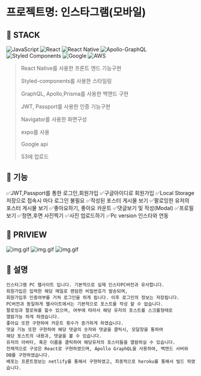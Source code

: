 # 프로젝트명: 인스타그램(모바일)



## :muscle: STACK

![JavaScript](https://img.shields.io/badge/javascript-%23323330.svg?style=for-the-badge&logo=javascript&logoColor=%23F7DF1E)
![React](https://img.shields.io/badge/react-%2320232a.svg?style=for-the-badge&logo=react&logoColor=%2361DAFB)
![React Native](https://img.shields.io/badge/react_native-%2320232a.svg?style=for-the-badge&logo=react&logoColor=%2361DAFB)
![Apollo-GraphQL](https://img.shields.io/badge/-ApolloGraphQL-311C87?style=for-the-badge&logo=apollo-graphql)
![Styled Components](https://img.shields.io/badge/styled--components-DB7093?style=for-the-badge&logo=styled-components&logoColor=white)
![Google](https://img.shields.io/badge/google-4285F4?style=for-the-badge&logo=google&logoColor=white)
![AWS](https://img.shields.io/badge/AWS-%23FF9900.svg?style=for-the-badge&logo=amazon-aws&logoColor=white)

> React Native를 사용한 프론트 엔드 기능구현
> 
> Styled-components를 사용한 스타일링
> 
> GraphQL, Apollo,Prisma를 사용한 백엔드 구현
> 
> JWT, Passport를 사용한 인증 기능구현
> 
> Navigator를 사용한 화면구성
> 
> expo를 사용
> 
> Google api
> 
> S3에 업로드

## :large_blue_circle: 기능

✅JWT,Passport를 통한 로그인,회원가입
✅구글아이디로 회원가입
✅Local Storage저장으로 접속시 마다 로그인 불필요
✅작성된 포스터 게시물 보기
✅팔로잉한 유저의 포스터 게시물 보기
✅좋아요하기, 좋아요 카운트
✅댓글보기 및 작성(Modal)
✅프로필 보기
✅정면,후면 사진찍기
✅사진 업로드하기
✅Pc version 인스타와 연동

## :red_circle: PRIVIEW

![img.gif](readmeGif/gif1.gif)
![img.gif](readmeGif/gif2.gif)
![img.gif](readmeGif/gif3.gif)

## :large_blue_circle: 설명

```
인스타그램 PC 웹사이트 입니다. 기본적으로 실제 인스타PC버전과 유사합니다.
회원가입은 입력한 해당 메일로 랜덤한 비밀번호가 발송되며,
회원가입후 인증여부를 거쳐 로그인을 하게 됩니다. 이후 로그인의 정보는 저장됩니다.
PC버전과 동일하게 웹사이트에서는 기본적으로 포스트를 작성 할 수 없습니다.
팔로잉과 팔로워를 할수 있으며, 여부에 따라서 해당 유저의 포스트를 스크롤형태로
열람가능 하게 하였습니다.
좋아요 또한 구현하여 카운트 횟수가 증가하게 하였습니다.
댓글 기능 또한 구현하여 해당 댓글의 숫자와 댓글을 클릭시, 모달창을 통하여
해당 포스트의 내용과, 댓글을 볼 수 있습니다.
유저의 아바타, 혹은 이름을 클릭하여 해당유저의 포스터들을 열람하실 수 있습니다.
전체적으로 구성은 React로 구현하였으며, Apollo GraphQL을 사용하여, 백엔드 서버와
DB를 구현하였습니다.
배포는 프론트정보는 netlify를 통해서 구현하였고, 최종적으로 heroku를 통해서 빌드 하였습니다.
```
